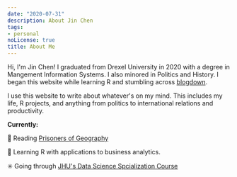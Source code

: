 ```yaml
---
date: "2020-07-31"
description: About Jin Chen
tags:
- personal
noLicense: true
title: About Me
---
```


Hi, I'm Jin Chen! I graduated from Drexel University in 2020 with a degree in Mangement Information Systems. I also minored in Politics and History. I began this website while learning R and stumbling across [blogdown](https://bookdown.org/yihui/blogdown/). 

I use this website to write about whatever's on my mind. This includes my life, R projects, and anything from politics to international relations and productivity.

**Currently:**

:green_book: Reading [Prisoners of Geography](https://www.goodreads.com/book/show/25135194-prisoners-of-geography)

:seedling: Learning R with applications to business analytics.

:eight_spoked_asterisk: Going through [JHU's Data Science Spcialization Course](https://www.coursera.org/specializations/jhu-data-science)




